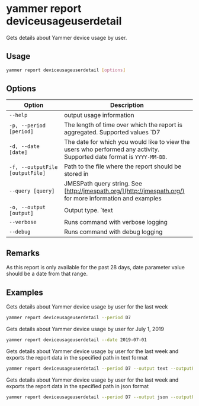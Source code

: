 # yammer report deviceusageuserdetail

Gets details about Yammer device usage by user.

## Usage

```sh
yammer report deviceusageuserdetail [options]
```

## Options

Option|Description
------|-----------
`--help`|output usage information
`-p, --period [period]`|The length of time over which the report is aggregated. Supported values `D7|D30|D90|D180`
`-d, --date [date]`|The date for which you would like to view the users who performed any activity. Supported date format is `YYYY-MM-DD`.
`-f, --outputFile [outputFile]`|Path to the file where the report should be stored in
`--query [query]`|JMESPath query string. See [http://jmespath.org/](http://jmespath.org/) for more information and examples
`-o, --output [output]`|Output type. `text|json`. Default `text`
`--verbose`|Runs command with verbose logging
`--debug`|Runs command with debug logging

## Remarks

As this report is only available for the past 28 days, date parameter value should be a date from that range.

## Examples

Gets details about Yammer device usage by user for the last week

```sh
yammer report deviceusageuserdetail --period D7
```

Gets details about Yammer device usage by user for July 1, 2019

```sh
yammer report deviceusageuserdetail --date 2019-07-01
```

Gets details about Yammer device usage by user for the last week and exports the report data in the specified path in text format

```sh
yammer report deviceusageuserdetail --period D7 --output text --outputFile "deviceusageuserdetail.txt"
```

Gets details about Yammer device usage by user for the last week and exports the report data in the specified path in json format

```sh
yammer report deviceusageuserdetail --period D7 --output json --outputFile "deviceusageuserdetail.json"
```
